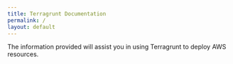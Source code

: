 ```yaml
---
title: Terragrunt Documentation
permalink: /
layout: default
---
```


The information provided will assist you in using Terragrunt to deploy AWS resources.
